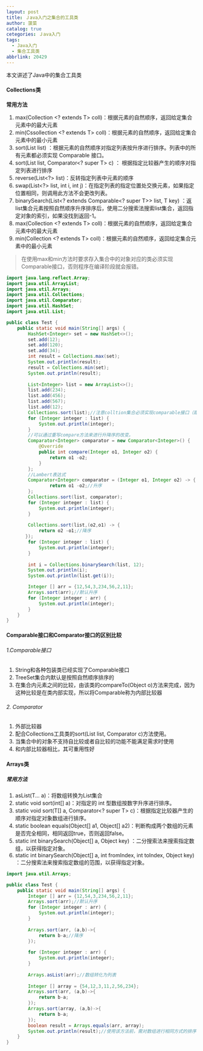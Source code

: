 ```yaml
---
layout: post
title: Ｊava入门之集合的工具类
author: 菠菜
catalog: true
cetegories: Ｊava入门
tags:
  - Java入门
  - 集合工具类
abbrlink: 20429
---
```

本文讲述了Java中的集合工具类
<!--more-->
####  Collections类
**常用方法**
1. max(Collection <? extends T> coll)：根据元素的自然顺序，返回给定集合元素中的最大元素
2. min(Cssollection <? extends T> coll)：根据元素的自然顺序，返回给定集合元素中的最小元素
3. sort(List<T> list) ：根据元素的自然顺序对指定列表按升序进行排序。列表中的所有元素都必须实现 Comparable 接口。
4. sort(List<T> list, Comparator<? super T> c)  ： 根据指定比较器产生的顺序对指定列表进行排序
5. reverse(List<?> list)：反转指定列表中元素的顺序
6. swap(List<?> list, int i, int j)：在指定列表的指定位置处交换元素，如果指定位置相同，则调用此方法不会更改列表。
7. binarySearch(List<? extends Comparable<? super T>> list, T key) ：返list集合元素按照自然顺序升序排序后，使用二分搜索法搜索list集合，返回指定对象的索引，如果没找到返回-1。
8. max(Collection <? extends T> coll)：根据元素的自然顺序，返回给定集合元素中的最大元素
9. min(Collection <? extends T> coll)：根据元素的自然顺序，返回给定集合元素中的最小元素
>在使用max和min方法时要求存入集合中的对象对应的类必须实现Comparable接口，否则程序在编译阶段就会报错。

```java
import java.lang.reflect.Array;
import java.util.ArrayList;
import java.util.Arrays;
import java.util.Collections;
import java.util.Comparator;
import java.util.HashSet;
import java.util.List;

public class Test {
	public static void main(String[] args) {
		HashSet<Integer> set = new HashSet<>();
		set.add(12);
		set.add(120);
		set.add(34);
		int result = Collections.max(set);
		System.out.println(result);
		result = Collections.min(set);
		System.out.println(result);
		
		List<Integer> list = new ArrayList<>(); 
		list.add(234);
		list.add(456);
		list.add(567);
		list.add(12);
		Collections.sort(list);//注意colltion集合必须实现comparable接口（即实现自然顺序），直接收list,基本数据类型都实现了comparable接口。
		for (Integer integer : list) {
			System.out.println(integer);
		}
		//可以通过重写compare方法来进行升降序的改变。
		Comparator<Integer> comparator = new Comparator<Integer>() {
			@Override
			public int compare(Integer o1, Integer o2) {
				return o1 -o2;
			}
		};
		//Lambert表达式
		Comparator<Integer> comparator = (Integer o1, Integer o2) -> {
				return o1 -o2;//升序
		};
		Collections.sort(list, comparator);
		for (Integer integer : list) {
			System.out.println(integer);
		}
		
		Collections.sort(list,(o2,o1) -> {
			return o2 -o1;//降序
	   });
		for (Integer integer : list) {
			System.out.println(integer);
		}
	
		int i = Collections.binarySearch(list, 12);
		System.out.println(i);
		System.out.println(list.get(i));

		Integer [] arr = {12,54,3,234,56,2,11};
		Arrays.sort(arr);//默认升序
		for (Integer integer : arr) {
			System.out.println(integer);
		}
	}
}
```
####  Comparable接口和Comparator接口的区别比较
###### 1.Comparable接口
1. String和各种包装类已经实现了Comparable接口
2. TreeSet集合内默认是按照自然顺序排序的
3. 在集合内元素之间的比较，由该类的compareTo(Object o)方法来完成，因为这种比较是在类内部实现，所以将Comparable称为内部比较器
###### 2. Comparator
1. 外部比较器
2. 配合Collections工具类的sort(List list, Comparator c)方法使用。
3. 当集合中的对象不支持自比较或者自比较的功能不能满足需求时使用
4. 和内部比较器相比，其可重用性好
####  Arrays类
#####  常用方法
1. asList(T... a)：将数组转换为List集合
2. static void sort(int[] a)：对指定的 int 型数组按数字升序进行排序。 
3. static <T> void sort(T[] a, Comparator<? super T> c)：根据指定比较器产生的顺序对指定对象数组进行排序。 
4. static boolean equals(Object[] a1, Object[] a2)：判断构成两个数组的元素是否完全相同，相同返回true，否则返回false。
5. static int binarySearch(Object[] a, Object key) ：二分搜索法来搜索指定数组，以获得指定对象。 
6. static int binarySearch(Object[] a, int fromIndex, int toIndex, Object key) ：二分搜索法来搜索指定数组的范围，以获得指定对象。 

```java
import java.util.Arrays;

public class Test {
	public static void main(String[] args) {
		Integer [] arr = {12,54,3,234,56,2,11};
		Arrays.sort(arr);//默认升序
		for (Integer integer : arr) {
			System.out.println(integer);
		}
		
		Arrays.sort(arr, (a,b)->{
			return b-a;//降序
		});
		
		for (Integer integer : arr) {
			System.out.println(integer);
		}
		
		Arrays.asList(arr);//数组转化为列表
		
		Integer [] array = {54,12,3,11,2,56,234};
		Arrays.sort(arr, (a,b)->{
			return b-a;
		});
		Arrays.sort(array, (a,b)->{
			return b-a;
		});
		boolean result = Arrays.equals(arr, array);
		System.out.println(result);//使用该方法前，需对数组进行相同方式的排序
	}
}
```

